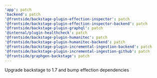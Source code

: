 ```yaml
---
'app': patch
'backend': patch
'@frontside/backstage-plugin-effection-inspector': patch
'@frontside/backstage-plugin-effection-inspector-backend': patch
'@frontside/backstage-plugin-graphql': patch
'@internal/plugin-healthcheck': patch
'@frontside/backstage-plugin-humanitec': patch
'@frontside/backstage-plugin-humanitec-backend': patch
'@frontside/backstage-plugin-incremental-ingestion-backend': patch
'@frontside/backstage-plugin-incremental-ingestion-github': patch
'@frontside/graphgen-backstage': patch
---
```


Upgrade backstage to 1.7 and bump effection dependencies
